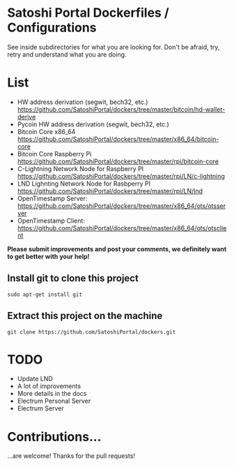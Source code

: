 # Satoshi Portal Dockerfiles / Configurations

See inside subdirectories for what you are looking for.  Don't be afraid, try, retry and understand what you are doing.

# List

- HW address derivation (segwit, bech32, etc.) https://github.com/SatoshiPortal/dockers/tree/master/bitcoin/hd-wallet-derive
- Pycoin HW address derivation (segwit, bech32, etc.) 
- Bitcoin Core x86_64 https://github.com/SatoshiPortal/dockers/tree/master/x86_64/bitcoin-core
- Bitcoin Core Raspberry Pi https://github.com/SatoshiPortal/dockers/tree/master/rpi/bitcoin-core
- C-Lightning Network Node for Raspberry PI https://github.com/SatoshiPortal/dockers/tree/master/rpi/LN/c-lightning
- LND Lighnting Network Node for Rasbperry PI https://github.com/SatoshiPortal/dockers/tree/master/rpi/LN/lnd
- OpenTimestamp Server: https://github.com/SatoshiPortal/dockers/tree/master/x86_64/ots/otsserver
- OpenTimestamp Client: https://github.com/SatoshiPortal/dockers/tree/master/x86_64/ots/otsclient

**Please submit improvements and post your comments, we definitely want to get better with your help!**

## Install git to clone this project

```shell
sudo apt-get install git
```

## Extract this project on the machine

```shell
git clone https://github.com/SatoshiPortal/dockers.git
```

# TODO

- Update LND
- A lot of improvements
- More details in the docs
- Electrum Personal Server
- Electrum Server

# Contributions...

...are welcome!  Thanks for the pull requests!
